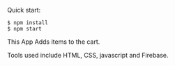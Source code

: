 

Quick start:

```
$ npm install
$ npm start
```

This App Adds items to the cart.

Tools used  include HTML, CSS, javascript and Firebase.




